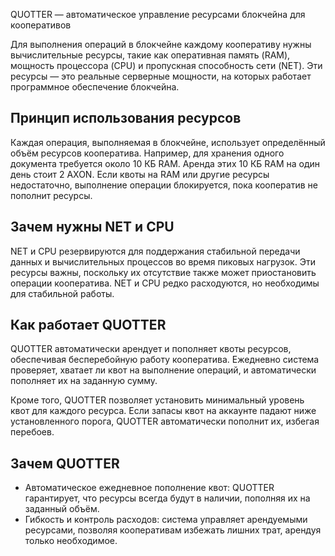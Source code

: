 QUOTTER — автоматическое управление ресурсами блокчейна для кооперативов

Для выполнения операций в блокчейне каждому кооперативу нужны вычислительные ресурсы, такие как оперативная память (RAM), мощность процессора (CPU) и пропускная способность сети (NET). Эти ресурсы — это реальные серверные мощности, на которых работает программное обеспечение блокчейна.

## Принцип использования ресурсов

Каждая операция, выполняемая в блокчейне, использует определённый объём ресурсов кооператива. Например, для хранения одного документа требуется около 10 КБ RAM. Аренда этих 10 КБ RAM на один день стоит 2 AXON. Если квоты на RAM или другие ресурсы недостаточно, выполнение операции блокируется, пока кооператив не пополнит ресурсы.

## Зачем нужны NET и CPU

NET и CPU резервируются для поддержания стабильной передачи данных и вычислительных процессов во время пиковых нагрузок. Эти ресурсы важны, поскольку их отсутствие также может приостановить операции кооператива. NET и CPU редко расходуются, но необходимы для стабильной работы.

## Как работает QUOTTER

QUOTTER автоматически арендует и пополняет квоты ресурсов, обеспечивая бесперебойную работу кооператива. Ежедневно система проверяет, хватает ли квот на выполнение операций, и автоматически пополняет их на заданную сумму.

Кроме того, QUOTTER позволяет установить минимальный уровень квот для каждого ресурса. Если запасы квот на аккаунте падают ниже установленного порога, QUOTTER автоматически пополнит их, избегая перебоев.

## Зачем QUOTTER

- Автоматическое ежедневное пополнение квот: QUOTTER гарантирует, что ресурсы всегда будут в наличии, пополняя их на заданный объём.
- Гибкость и контроль расходов: система управляет арендуемыми ресурсами, позволяя кооперативам избежать лишних трат, арендуя только необходимое.
